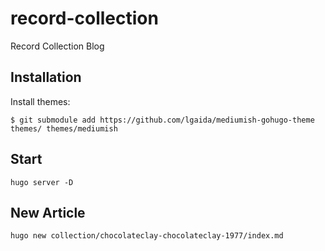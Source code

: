 # record-collection
Record Collection Blog

## Installation

Install themes:

```
$ git submodule add https://github.com/lgaida/mediumish-gohugo-theme themes/ themes/mediumish
```

## Start

```
hugo server -D
```

## New Article

```
hugo new collection/chocolateclay-chocolateclay-1977/index.md
```
